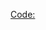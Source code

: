 [Code:](https://github.com/crissb3/dat250/tree/master/assignment4/no.hvl.dat250.rest/src/main/java)
